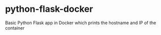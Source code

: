 # python-flask-docker
Basic Python Flask app in Docker which prints the hostname and IP of the container
